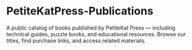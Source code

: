 # PetiteKatPress-Publications
A public catalog of books published by PetiteKat Press — including technical guides, puzzle books, and educational resources.  Browse our titles, find purchase links, and access related materials.
